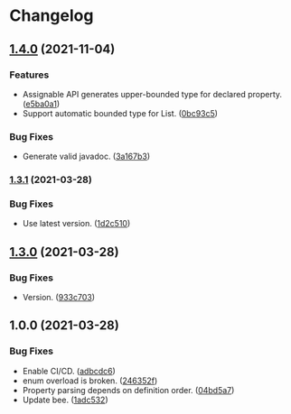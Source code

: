 # Changelog

## [1.4.0](https://www.github.com/Teletha/icymanipulator/compare/v1.3.1...v1.4.0) (2021-11-04)


### Features

* Assignable API generates upper-bounded type for declared property. ([e5ba0a1](https://www.github.com/Teletha/icymanipulator/commit/e5ba0a1e9a89b1b0f4ce97163402ac6680b05825))
* Support automatic bounded type for List. ([0bc93c5](https://www.github.com/Teletha/icymanipulator/commit/0bc93c5fc22626ea435ca2c40b8aa54bf8c73d87))


### Bug Fixes

* Generate valid javadoc. ([3a167b3](https://www.github.com/Teletha/icymanipulator/commit/3a167b37ab0d17cb77ef594e34b413b5f048be29))

### [1.3.1](https://www.github.com/Teletha/icymanipulator/compare/v1.3.0...v1.3.1) (2021-03-28)


### Bug Fixes

* Use latest version. ([1d2c510](https://www.github.com/Teletha/icymanipulator/commit/1d2c510a6e12a7545e60bc7c38aeb08b0765fcbe))

## [1.3.0](https://www.github.com/Teletha/icymanipulator/compare/v1.0.0...v1.3.0) (2021-03-28)


### Bug Fixes

* Version. ([933c703](https://www.github.com/Teletha/icymanipulator/commit/933c7037d36ba7563c8b4bddfa5b5990df4c3f92))

## 1.0.0 (2021-03-28)


### Bug Fixes

* Enable CI/CD. ([adbcdc6](https://www.github.com/Teletha/icymanipulator/commit/adbcdc6d3a369d4b0cf9b5dc506bf6c039e97337))
* enum overload is broken. ([246352f](https://www.github.com/Teletha/icymanipulator/commit/246352f888c7ecec3baa592d0c2cd1052fcf4c76))
* Property parsing depends on definition order. ([04bd5a7](https://www.github.com/Teletha/icymanipulator/commit/04bd5a758b4759cb0c6b54c78764d230fd477241))
* Update bee. ([1adc532](https://www.github.com/Teletha/icymanipulator/commit/1adc5326b277a69fd216a28bb47c01cea3e72b58))
